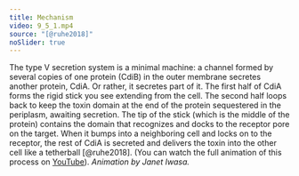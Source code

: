 ```yaml
---
title: Mechanism
video: 9_5_1.mp4
source: "[@ruhe2018]"
noSlider: true
---
```


The type V secretion system is a minimal machine: a channel formed by several copies of one protein (CdiB) in the outer membrane secretes another protein, CdiA. Or rather, it secretes part of it. The first half of CdiA forms the rigid stick you see extending from the cell. The second half loops back to keep the toxin domain at the end of the protein sequestered in the periplasm, awaiting secretion. The tip of the stick (which is the middle of the protein) contains the domain that recognizes and docks to the receptor pore on the target. When it bumps into a neighboring cell and locks on to the receptor, the rest of CdiA is secreted and delivers the toxin into the other cell like a tetherball [@ruhe2018]. (You can watch the full animation of this process on [YouTube](https://youtu.be/KomlYC7Q11w)). *Animation by Janet Iwasa.*

